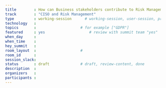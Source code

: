 ```yaml
---
title        : How can Business stakeholders contribute to Risk Management on Security
track        : "CISO and Risk Management"
type         : working-session      # working-session, user-session, product-session
technology   :
topics       :                    # for example ["GDPR"]
featured     : yes                    # review with summit team "yes"
when_day     :
when_time    : 
hey_summit   :
room_layout  :                    #
room_id      :
session_slack: 
status       : draft              # draft, review-content, done
description  :
organizers   :
participants :
---
```



<!--(add intro)

## WHY

(...)

## What

(...)

## Outcomes

(...)

## References

(...)


## Previous-->
